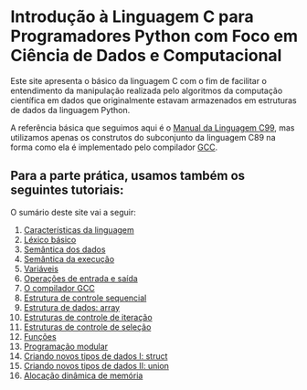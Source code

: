 # Introdução à Linguagem C para Programadores Python com Foco em Ciência de Dados e Computacional

Este site apresenta o básico da linguagem C com o fim de facilitar o entendimento da manipulação realizada pelo algoritmos da computação científica em dados que originalmente estavam armazenados em estruturas de dados da linguagem Python.

A referência básica que seguimos aqui é o [Manual da Linguagem C99](https://www.open-std.org/jtc1/sc22/wg14/www/docs/n1256.pdf), mas utilizamos apenas os construtos do subconjunto da linguagem C89 na forma como ela é implementado pelo compilador [GCC](https://gcc.gnu.org/onlinedocs/gcc-14.2.0/gcc/Standards.html#C-Language).

Para a parte prática, usamos também os seguintes tutoriais:
- 

O sumário deste site vai a seguir:

1. [Características da linguagem](caracteristicasLInguagemC.md)
2. [Léxico básico](lexico.md)
3. [Semântica dos dados](modeloDados.md)
4. [Semântica da execução](modeloExecucao.md)
5. [Variáveis](variaveis.md)
6. [Operações de entrada e saída](io.md)
7. [O compilador GCC](compiladorGCC.md)
8. [Estrutura de controle sequencial](sequencia.md)
9. [Estrutura de dados: array]()
10. [Estruturas de controle de iteração](iteracao.md)
11. [Estruturas de controle de seleção](selecao.md)
12. [Funções](funcoes.md)
13. [Programação modular](progModular)
14. [Criando novos tipos de dados I: struct](struct.md)
15. [Criando novos tipos de dados II: union](union.md)
16. [Alocação dinâmica de memória](ponteiros.md)
